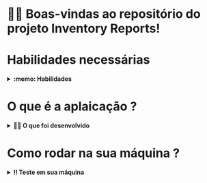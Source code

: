 # 👨‍💻 Boas-vindas ao repositório do projeto Inventory Reports!

<!-- # Como ficou o projeto ?

# Link da Aplicação -->

# Habilidades necessárias

<details>
  <summary><strong>:memo: Habilidades</strong></summary><br />

  🚵 Habilidades que foram trabalhadas:
  <ul>
    <li>Aplicar conceitos de Orientação a Objetos em Python;</li>
    <li>Aplicar padrões de projeto;</li>
    <li>Leitura e escrita de arquivos (XML, CSV, JSON).</li>
  </ul>

</details>

# O que é a aplaicação ?

<details>
  <summary><strong>👨‍💻 O que foi desenvolvido</strong></summary><br />

  No projeto passado implementei algumas funções que faziam leitura e escrita de arquivos `JSON` e `CSV`, correto?

  Neste projeto fiz algo parecido, mas utilizando a Programação Orientada a Objetos! Implementei um **gerador de relatórios** que recebe como entrada arquivos com dados de um estoque e gera, como saída, um relatório acerca destes dados.

  Esses dados de estoque poderão ser obtidos de diversas fontes:

  - Através da importação de um arquivo `CSV`;

  - Através da importação de um arquivo `JSON`;

  - Através da importação de um arquivo `XML`.

  Além disso, o relatório final possuirá duas versões: **simples** e **completa**.
</details>



# Como rodar na sua máquina ? 

<details>
  <summary><strong>‼️ Teste em sua máquina</strong></summary><br />

  1. Clone o repositório

  - Use o comando: `git clone git@github.com:Matheusfull/Project_Computer_Science_Inventory_Report.git`.
  - Entre na pasta do repositório que você acabou de clonar:
    - `cd Project-Computer-Science-Python-POO-Inventory-Report`

  2. Crie o ambiente virtual para o projeto

  - `python3 -m venv .venv && source .venv/bin/activate`
  
  3. Instale as dependências

  - `python3 -m pip install -r dev-requirements.txt`

  4. Agora só se divertir usando as funções criadas.

  </details>

<!-- Olá, Tryber!
Esse é apenas um arquivo inicial para o README do seu projeto no qual você pode customizar e reutilizar todas as vezes que for executar o trybe-publisher.

Para deixá-lo com a sua cara, basta alterar o seguinte arquivo da sua máquina: ~/.student-repo-publisher/custom/_NEW_README.md

É essencial que você preencha esse documento por conta própria, ok?
Não deixe de usar nossas dicas de escrita de README de projetos, e deixe sua criatividade brilhar!
:warning: IMPORTANTE: você precisa deixar nítido:
- quais arquivos/pastas foram desenvolvidos por você; 
- quais arquivos/pastas foram desenvolvidos por outra pessoa estudante;
- quais arquivos/pastas foram desenvolvidos pela Trybe.
-->

<!--
1 - Boas vindas
2 - imagem/gif da aplicação
3 - link do deploy
4 - Habilidades necessárias para realizar o projeto
5 - O que é aquele projeto
6 - Como baixar e rodar na máquina
-->